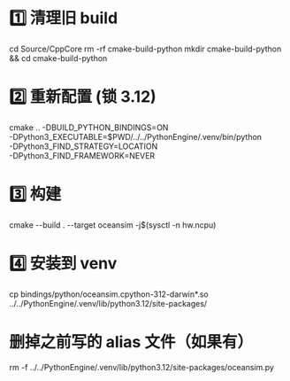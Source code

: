 # 1️⃣ 清理旧 build
cd Source/CppCore
rm -rf cmake-build-python
mkdir cmake-build-python && cd cmake-build-python

# 2️⃣ 重新配置 (锁 3.12)
cmake .. -DBUILD_PYTHON_BINDINGS=ON \
-DPython3_EXECUTABLE=$PWD/../../PythonEngine/.venv/bin/python \
-DPython3_FIND_STRATEGY=LOCATION \
-DPython3_FIND_FRAMEWORK=NEVER

# 3️⃣ 构建
cmake --build . --target oceansim -j$(sysctl -n hw.ncpu)

# 4️⃣ 安装到 venv
cp bindings/python/oceansim.cpython-312-darwin*.so \
../../PythonEngine/.venv/lib/python3.12/site-packages/
# 删掉之前写的 alias 文件（如果有）
rm -f ../../PythonEngine/.venv/lib/python3.12/site-packages/oceansim.py
